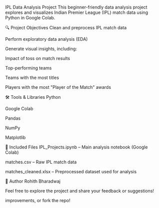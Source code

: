 IPL Data Analysis Project
This beginner-friendly data analysis project explores and visualizes Indian Premier League (IPL) match data using Python in Google Colab.

🔍 Project Objectives
Clean and preprocess IPL match data

Perform exploratory data analysis (EDA)

Generate visual insights, including:

Impact of toss on match results

Top-performing teams

Teams with the most titles

Players with the most "Player of the Match" awards

🛠 Tools & Libraries
Python

Google Colab

Pandas

NumPy

Matplotlib

📁 Included Files
IPL_Projects.ipynb – Main analysis notebook (Google Colab)

matches.csv – Raw IPL match data

matches_cleaned.xlsx – Preprocessed dataset used for analysis

👤 Author
Rohith Bharadwaj

Feel free to explore the project and share your feedback or suggestions!

 improvements, or fork the repo!

